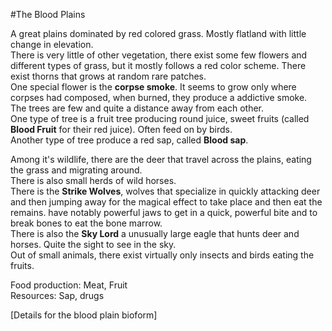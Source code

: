 #The Blood Plains

A great plains dominated by red colored grass. Mostly flatland with little change in elevation.    
There is very little of other vegetation, there exist some few flowers and different types of grass, but it mostly follows a red color scheme. There exist thorns that grows at random rare patches.  
One special flower is the **corpse smoke**. It seems to grow only where corpses had composed, when burned, they produce a addictive smoke.  
The trees are few and quite a distance away from each other.  
One type of tree is a fruit tree producing round juice, sweet fruits (called **Blood Fruit** for their red juice). Often feed on by birds.  
Another type of tree produce a red sap, called **Blood sap**.

Among it's wildlife, there are the deer that travel across the plains, eating the grass and migrating around.  
There is also small herds of wild horses.  
There is the **Strike Wolves**, wolves that specialize in quickly attacking deer and then jumping away for the magical effect to take place and then eat the remains. have notably powerful jaws to get in a quick, powerful bite and to break bones to eat the bone marrow.  
There is also the **Sky Lord** a unusually large eagle that hunts deer and horses. Quite the sight to see in the sky.  
Out of small animals, there exist virtually only insects and birds eating the fruits.

Food production: Meat, Fruit  
Resources: Sap, drugs

[Details for the blood plain bioform]